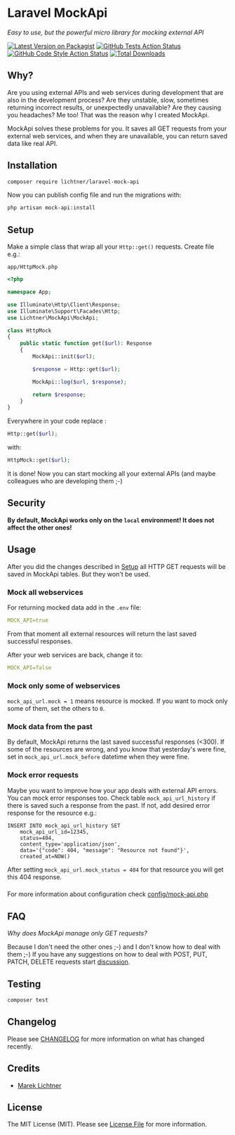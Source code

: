 # Laravel MockApi

*Easy to use, but the powerful micro library for mocking external API*

[![Latest Version on Packagist](https://img.shields.io/packagist/v/lichtner/laravel-mock-api.svg?style=flat-square)](https://packagist.org/packages/lichtner/laravel-mock-api)
[![GitHub Tests Action Status](https://img.shields.io/github/actions/workflow/status/lichtner/laravel-mock-api/run-tests.yml?branch=main&label=tests&style=flat-square)](https://github.com/lichtner/laravel-mock-api/actions?query=workflow%3Arun-tests+branch%3Amain)
[![GitHub Code Style Action Status](https://img.shields.io/github/actions/workflow/status/lichtner/laravel-mock-api/fix-php-code-style-issues.yml?branch=main&label=code%20style&style=flat-square)](https://github.com/lichtner/laravel-mock-api/actions?query=workflow%3A"Fix+PHP+code+style+issues"+branch%3Amain)
[![Total Downloads](https://img.shields.io/packagist/dt/lichtner/laravel-mock-api.svg?style=flat-square)](https://packagist.org/packages/lichtner/laravel-mock-api)

## Why?

Are you using external APIs and web services during development that are also in the development process? Are they unstable, slow, sometimes returning incorrect results, or unexpectedly unavailable? Are they causing you headaches? Me too! That was the reason why I created MockApi.

MockApi solves these problems for you. It saves all GET requests from your external web services, and when they are unavailable, you can return saved data like real API.

## Installation

```bash
composer require lichtner/laravel-mock-api
```

Now you can publish config file and run the migrations with:

```bash
php artisan mock-api:install
```

## Setup

Make a simple class that wrap all your `Http::get()` requests. Create file e.g.:

`app/HttpMock.php`

```php
<?php

namespace App;

use Illuminate\Http\Client\Response;
use Illuminate\Support\Facades\Http;
use Lichtner\MockApi\MockApi;

class HttpMock
{
    public static function get($url): Response
    {
        MockApi::init($url);

        $response = Http::get($url);

        MockApi::log($url, $response);

        return $response;
    }
}
```

Everywhere in your code replace :

```php
Http::get($url);
```

with: 

```php
HttpMock::get($url);
```

It is done! Now you can start mocking all your external APIs (and maybe colleagues who are developing them ;-)

## Security 

**By default, MockApi works only on the `local` environment! It does not affect the other ones!**

## Usage

After you did the changes described in [Setup](#setup) all HTTP GET requests will be saved in MockApi tables. But they won't be used.

### Mock all webservices

For returning mocked data add in the `.env` file:

```yaml
MOCK_API=true
```

From that moment all external resources will return the last saved successful responses.

After your web services are back, change it to:

```yaml
MOCK_API=false
```

### Mock only some of webservices

`mock_api_url.mock = 1` means resource is mocked. If you want to mock only some of them, set the others to `0`. 

### Mock data from the past

By default, MockApi returns the last saved successful responses (<300). If some of the resources are wrong, and you know that yesterday's were fine, set in `mock_api_url.mock_before` datetime when they were fine.

### Mock error requests

Maybe you want to improve how your app deals with external API errors. You can mock error responses too. Check table `mock_api_url_history` if there is saved such a response from the past. If not, add desired error response for the resource e.g.:

```mysql
INSERT INTO mock_api_url_history SET 
    mock_api_url_id=12345,
    status=404,
    content_type='application/json',
    data='{"code": 404, "message": "Resource not found"}',
    created_at=NOW()
```

After setting `mock_api_url.mock_status = 404` for that resource you will get this 404 response.

###

For more information about configuration check [config/mock-api.php](https://github.com/lichtner/laravel-mock-api/blob/main/config/mock-api.php)

## FAQ

*Why does MockApi manage only GET requests?*

Because I don't need the other ones ;-) and I don't know how to deal with them ;-) If you have any suggestions on how to deal with POST, PUT, PATCH, DELETE requests start [discussion](https://github.com/lichtner/laravel-mock-api/discussions/new?category=ideas). 

## Testing

```bash
composer test
```

## Changelog

Please see [CHANGELOG](CHANGELOG.md) for more information on what has changed recently.

## Credits

- [Marek Lichtner](https://github.com/lichtner)

## License

The MIT License (MIT). Please see [License File](LICENSE.md) for more information.
